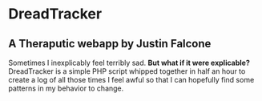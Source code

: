 # DreadTracker

## A Theraputic webapp by Justin Falcone

Sometimes I inexplicably feel terribly sad. **But what if it were explicable?** DreadTracker is a simple PHP script whipped together in half an hour to create a log of all those times I feel awful so that I can hopefully find some patterns in my behavior to change.
